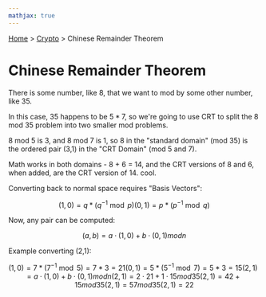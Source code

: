 ```yaml
---
mathjax: true
---
```


[Home](../../../index.md) > [Crypto](./index.md) > Chinese Remainder Theorem

# Chinese Remainder Theorem

There is some number, like 8, that we want to mod by some other number, like 35.

In this case, 35 happens to be $5*7$, so we're going to use CRT to split the 8 mod 35 problem into two smaller mod problems.

8 mod 5 is 3, and 8 mod 7 is 1, so 8 in the "standard domain" (mod 35) is the ordered pair (3,1) in the "CRT Domain" (mod 5 and 7).

Math works in both domains - 8 + 6 = 14, and the CRT versions of 8 and 6, when added, are the CRT version of 14. cool.

Converting back to normal space requires "Basis Vectors":

$$
(1,0) = q * (q^{-1} \bmod p)
(0,1) = p * (p^{-1} \bmod q)
$$

Now, any pair can be computed:

$$
(a,b) = a \cdot (1,0) + b \cdot (0,1) mod n
$$

Example converting (2,1):

$$
(1,0) = 7 * (7^{-1} \bmod 5) = 7 * 3 = 21
(0,1) = 5 * (5^{-1} \bmod 7) = 5 * 3 = 15
(2,1) = a \cdot (1,0) + b \cdot (0,1) mod n
(2,1) = 2 \cdot 21 + 1 \cdot 15 mod 35
(2,1) = 42 + 15 mod 35
(2,1) = 57 mod 35
(2,1) = 22
$$
